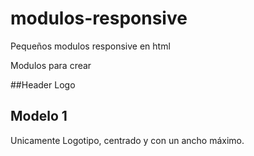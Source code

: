 modulos-responsive
==================

Pequeños modulos responsive en html


Modulos para crear 


##Header Logo


  Modelo 1
  --------
  
  Unicamente Logotipo, centrado y con un ancho máximo. 
  


